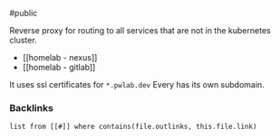 #public 

Reverse proxy for routing to all services that are not in the kubernetes cluster. 
- [[homelab - nexus]]
- [[homelab - gitlab]]

It uses ssl certificates for `*.pwlab.dev` Every has its own subdomain. 

### Backlinks
```dataview 
list from [[#]] where contains(file.outlinks, this.file.link)
```

